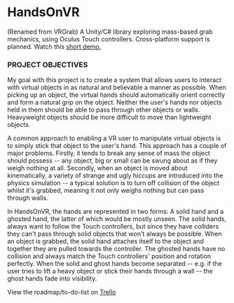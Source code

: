 # HandsOnVR
(Renamed from VRGrab)  A Unity/C# library exploring mass-based grab mechanics, using Oculus Touch controllers.  Cross-platform support is planned.  Watch this [short demo.](https://youtu.be/BJLDVVXyPz0)

### PROJECT OBJECTIVES
My goal with this project is to create a system that allows users to interact with virtual objects in as natural and believable a manner as possible.  When picking up an object, the virtual hands should automatically orient correctly and form a natural grip on the object.  Neither the user's hands nor objects held in them should be able to pass through other objects or walls.  Heavyweight objects should be more difficult to move than lightweight objects.

A common approach to enabling a VR user to manipulate virtual objects is to simply stick that object to the user's hand.  This approach has a couple of major problems.  Firstly, it tends to break any sense of mass the object should possess -- any object, big or small can be swung about as if they weigh nothing at all.  Secondly, when an object is moved about kinematically, a variety of strange and ugly hiccups are introduced into the physics simulation -- a typical solution is to turn off collision of the object whilst it's grabbed, meaning it not only weighs nothing but can pass through walls.

In HandsOnVR, the hands are represented in two forms:  A solid hand and a ghosted hand, the latter of which would be mostly unseen.  The solid hands, always want to follow the Touch controllers, but since they have colliders they can't pass through solid objects that won't always be possible.  When an object is grabbed, the solid hand attaches itself to the object and together they are pulled towards the controller.  The ghosted hands have no collision and always match the Touch controllers' position and rotation perfectly.  When the solid and ghost hands become separated -- e.g. if the user tries to lift a heavy object or stick their hands through a wall -- the ghost hands fade into visibility.

View the roadmap/to-do-list on [Trello](https://trello.com/b/q7liQXGQ/handsonvr)

